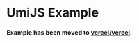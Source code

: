 # UmiJS Example

#### Example has been moved to [vercel/vercel](https://github.com/vercel/vercel/tree/master/examples/umijs).
